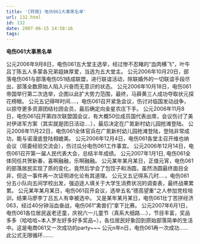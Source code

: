 ```yaml
---
title: '{转摘} 电伤061大事黑名单'
url: 132.html
id: 132
date: 2007-06-15 14:58:16
tags:
---
```


**电伤061大事黑名单**

公元2006年9月8日，电伤061五大堂主选举，经过惨不忍睹的“血肉横飞”，叶牛吕丁陈五人多蒙各兄弟姐妹厚爱，当选为五大堂主。 公元2006年10月20日，部落电伤061与部落电伤051结成联盟，进行联谊活动，除联婚外的一切联谊手段尽出，部落全数原始人陷入兴奋而无意识的状态。 公元2006年10月18日，电伤061帝国举行第二次选举，企图以此扩大势力范围，最终，马薛黄三人成功夺取状元探花榜眼。 公元五记得咩时间….，电伤061召开紧急会议，伤讨对临国发动战争，以掠夺更多资源团结社团会员，最后确定向金星农庄下手。 公元2006年11月8日，电伤061召开第四次联盟国会议，有大概50位成员国代表出席，会议伤讨了美对伊进军方案（其实就是团日活动….），最后决定在广氮新村幼儿园抢滩登陆。 公元2006年11月22日，电伤061全体官兵在广氮新村幼儿园抢滩登陆，登陆非常成功，能与诺漫底登陆相媲美。 公元2006年12月4日，电伤061各堂主召开维也纳会议（班委经验交流会），伤讨瓜分电伤061工作事宜。 公元2006年12月14日，电伤061召开第一届人民代表大会，总结半年成绩。 公元2007年1月1日, 电伤061全体同任共贺新春，喜啊融融，乐啊融融。 公元某年某月某日，正值元宵，电伤061的部落居民实现了质的变化，竟然后学会了包饺子和汤圆，虽然汤圆最终面目全非，但这一事件再一次证明进化论有其道理。 公元又五记得系几时….，电伤061分五小队向五间学校出发，强迫途人填关于大学生消费状况的调查表，最终战果累累。 公元某年某月某日，电伤061召开会议，选举五名“德高望重”之人参加党校培训，结果马廖李丁吕五人有幸被选中。 又是某年某月某日，电伤061壮丁苦拼经济063，经过40分钟浴血奋战，电伤061“禽兽们”拿下比赛。 公元2007年6月1日，电伤061各位居民返老还童，庆祝六一儿童节（真系大细路….），节目丰富，奖品多多（哈哈哈~本人罗左好多好多奖品~），各位居民好象回到原始部落简单的生活中。这是电商061又一次成功的party~~~ 公元n年n日，电伤061再一次成功…… 此公式无限循环…….